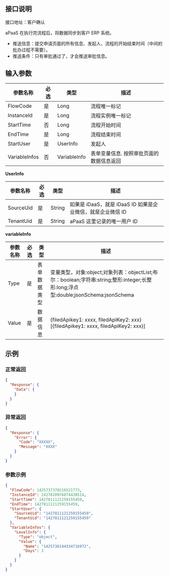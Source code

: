 ## 接口说明

接口地址：客户确认

aPaaS 在执行完流程后，将数据同步到客户 ERP 系统。

- 推送信息：提交申请页面的所有信息、发起人、流程的开始结束时间（中间的批办过程不需要）。
- 推送条件：只有审批通过了，才会推送审批信息。

## 输入参数

| 参数名称      | 必选 | 类型         | 描述                                     |
| ------------- | ---- | ------------ | ---------------------------------------- |
| FlowCode      | 是   | Long         | 流程唯一标记                             |
| InstanceId    | 是   | Long         | 流程实例唯一标记                         |
| StartTime     | 否   | Long         | 流程开始时间                             |
| EndTime       | 是   | Long         | 流程结束时间                             |
| StartUser     | 是   | UserInfo     | 发起人                                   |
| VariableInfos | 否   | VariableInfo | 表单变量信息. 按照审批页面的数据信息返回 |

**UserInfo**

| 参数名称  | 必选 | 类型   | 描述                                                        |
| --------- | ---- | ------ | ----------------------------------------------------------- |
| SourceUid | 是   | String | 如果是 iDaaS，就是 iDaaS ID 如果是企业微信，就是企业微信 ID |
| TenantUid | 是   | String | aPaaS 这里记录的唯一用户 ID                                 |

**variableInfo**

| 参数名称 | 必选 | 类型         | 描述                                                         |
| -------- | ---- | ------------ | ------------------------------------------------------------ |
| Type     | 是   | 表单数据类型 | 变量类型，对象:object;对象列表：objectList;布尔：boolean;字符串:string;整形:integer;长整形:long;浮点型:double;jsonSchema:jsonSchema |
| Value    | 是   | 数据信息     | {filedApikey1: xxxx, filedApiKey2: xxx} [{filedApikey1: xxxx, filedApiKey2: xxx}] |

## 示例
###  正常返回 

```json
{
  "Response": {
    "Data": {
    }
  }
}
```

###  异常返回 

```json
{
  "Response": {
    "Error": {
      "Code": "XXXXX",
      "Message": "XXXX"
    }
  }
}
```

###  参数示例 

```json
{
  "FlowCode": 1425737370216521773,
  "InstanceId": 1427810976874430514,
  "StartTime": 1427811121259155459,
  "EndTime": 1427811121259155459,
  "StartUser": {
    "SourceUid": "1427811121259155459",
    "TenantUid": "1427811121259155459"
  },
  "VariableInfos": {
    "LevelInfo": {
      "Type": "object",
      "Value": {
        "Name": "1425736144334716972",
        "Days": 3
      }
    }
  }
}
```
